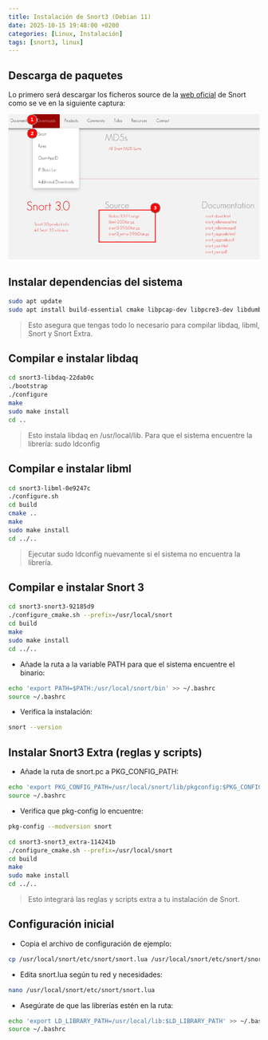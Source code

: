 ```yaml
---
title: Instalación de Snort3 (Debian 11)
date: 2025-10-15 19:48:00 +0200
categories: [Linux, Instalación]
tags: [snort3, linux]
---
```


## Descarga de paquetes

Lo primero será descargar los ficheros source de la [web oficial](https://www.snort.org/downloads#snort3-downloads) de Snort como se ve en la siguiente captura:

![web-snort](/assets/img/capturas/instalacion-de-snort3-debian-11/web-snort.png)

## Instalar dependencias del sistema

```bash
sudo apt update
sudo apt install build-essential cmake libpcap-dev libpcre3-dev libdumbnet-dev bison flex zlib1g-dev libluajit-5.1-dev libssl-dev pkg-config autoconf automake libtool libhwloc-dev libpcre2-dev xz-utils liblzma-dev uuid-dev libunwind-dev libnuma-dev -y
```

> Esto asegura que tengas todo lo necesario para compilar libdaq, libml, Snort y Snort Extra.

## Compilar e instalar libdaq

```bash
cd snort3-libdaq-22dab0c
./bootstrap
./configure
make
sudo make install
cd ..
```

> Esto instala libdaq en /usr/local/lib. Para que el sistema encuentre la librería: sudo ldconfig

## Compilar e instalar libml

```bash
cd snort3-libml-0e9247c
./configure.sh
cd build
cmake ..
make
sudo make install
cd ../..
```

> Ejecutar sudo ldconfig nuevamente si el sistema no encuentra la librería.

## Compilar e instalar Snort 3

```bash
cd snort3-snort3-92185d9
./configure_cmake.sh --prefix=/usr/local/snort
cd build
make
sudo make install
cd ../..
```

- Añade la ruta a la variable PATH para que el sistema encuentre el binario:

```bash
echo 'export PATH=$PATH:/usr/local/snort/bin' >> ~/.bashrc
source ~/.bashrc
```

- Verifica la instalación:

```bash
snort --version
```

## Instalar Snort3 Extra (reglas y scripts)

- Añade la ruta de snort.pc a PKG_CONFIG_PATH:

```bash
echo 'export PKG_CONFIG_PATH=/usr/local/snort/lib/pkgconfig:$PKG_CONFIG_PATH' >> ~/.bashrc
source ~/.bashrc
```

- Verifica que pkg-config lo encuentre:

```bash
pkg-config --modversion snort
```

```bash
cd snort3-snort3_extra-114241b
./configure_cmake.sh --prefix=/usr/local/snort
cd build
make
sudo make install
cd ../..
```

> Esto integrará las reglas y scripts extra a tu instalación de Snort.

## Configuración inicial

- Copia el archivo de configuración de ejemplo:

```bash
cp /usr/local/snort/etc/snort/snort.lua /usr/local/snort/etc/snort/snort.lua.backup
```

- Edita snort.lua según tu red y necesidades:

```bash
nano /usr/local/snort/etc/snort/snort.lua
```

- Asegúrate de que las librerías estén en la ruta:

```bash
echo 'export LD_LIBRARY_PATH=/usr/local/lib:$LD_LIBRARY_PATH' >> ~/.bashrc
source ~/.bashrc
```

